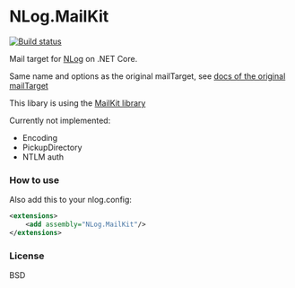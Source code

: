 # NLog.MailKit

[![Build status](https://ci.appveyor.com/api/projects/status/nuh3pkael8ltd4bq/branch/master?svg=true)](https://ci.appveyor.com/project/nlog/nlog-mailkit/branch/master)

Mail target for [NLog](https://github.com/nlog/nlog) on .NET Core. 

Same name and options as the original mailTarget, see [docs of the original mailTarget](https://github.com/NLog/NLog/wiki/Mail-Target)

This libary is using the [MailKit library](https://github.com/jstedfast/MailKit)

Currently not implemented:

- Encoding
- PickupDirectory
- NTLM auth


### How to use
Also add this to your nlog.config:

```xml
<extensions>
    <add assembly="NLog.MailKit"/>
</extensions>
```

### License
BSD


